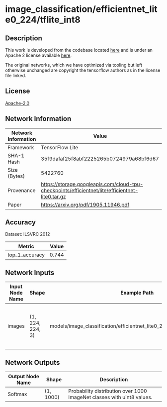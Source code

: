 # image_classification/efficientnet_lite0_224/tflite_int8

## Description
This work is developed from the codebase located [here](https://github.com/tensorflow/tpu/blob/master/models/official/efficientnet/lite/README.md) and is under an Apache 2 license available [here](https://github.com/tensorflow/tpu/blob/master/LICENSE). 

The original networks, which we have optimized via tooling but left otherwise unchanged are copyright the tensorflow authors as in the license file linked.

## License
[Apache-2.0](https://spdx.org/licenses/Apache-2.0.html)

## Network Information
| Network Information | Value |
|---------------------|-------|
|  Framework          | TensorFlow Lite |
|  SHA-1 Hash         | 35f9dafaf25f8abf2225265b0724979a68bf6d67 |
|  Size (Bytes)       | 5422760 |
|  Provenance         | https://storage.googleapis.com/cloud-tpu-checkpoints/efficientnet/lite/efficientnet-lite0.tar.gz |
|  Paper | https://arxiv.org/pdf/1905.11946.pdf |


## Accuracy
Dataset: ILSVRC 2012

| Metric | Value |
|--------|-------|
| top_1_accuracy | 0.744 |

## Network Inputs
| Input Node Name | Shape | Example Path | Example Type | Example Use Case |
|-----------------|-------|--------------|------------------|--------------|
| images | (1, 224, 224, 3) | models/image_classification/efficientnet_lite0_224/tflite_int8/testing_input |  | Typical ImageNet-style single-batch cat resized to 224x224. |

## Network Outputs
| Output Node Name | Shape | Description |
|------------------|-------|-------------|
| Softmax | (1, 1000) | Probability distribution over 1000 ImageNet classes with uint8 values. |

